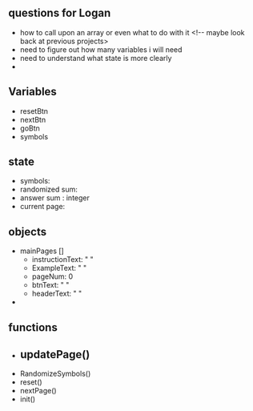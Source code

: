 ## questions for Logan
- how to call upon an array or even what to do with it <!-- maybe look back at previous projects>
- need to figure out how many variables i will need
- need to understand what state is more clearly
- 

## Variables
- resetBtn
- nextBtn
- goBtn
- symbols

## state
- symbols: [](9)
- randomized sum: [](100)
- answer sum : integer
- current page:

## objects
- mainPages []
  - instructionText: " " <!-- "pick a number", "add both digits together to get a new number", "subtract your new number with the original number" would also maybe turn into the main display for all the symbols-->
  - ExampleText: " " <!-- I.E the "ex. 14 is 1 - 4 = 5" -->
  - pageNum: 0 <!-- page num would be updated//+1 on the "next" btn click. if the reset button on click it would -1-->
  - btnText: " "
  - headerText: " "
-

## functions
- updatePage()
  - 
- RandomizeSymbols()
- reset()
- nextPage()
- init()

<!-- first thing the js would check is the what page it was on (figure out how to do that using the mainPages obj) -->
<!-- second thing would be to display all items for that page -->
<!-- thirdly once "next" or "go" if on page 1 is clicked it resets page and checks what the next page is and applies said elements (could be a logic error with the reset and the +1 page num on click) -->
<!-- going deeper into the third. things that would be reset are [example text (would not be on pages )] -->